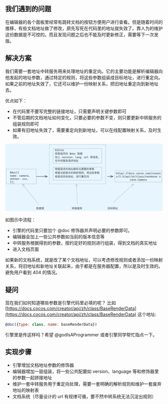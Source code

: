## 我们遇到的问题

在编辑器的各个面板里经常有跳转文档的按钮方便用户进行查看。但是随着时间的推移，有些文档地址做了修改，原先写死在代码里的地址就失效了。靠人为的维护这份数据是不可控的。而且发现问题之后也不能及时更新修正，需要等下一次发版。

## 解决方案

我们需要一套地址中转服务用来处理地址的重定向。它的主要功能是解析编辑器向他发起的地址参数，通过特定的规则，将这些参数组装成目标地址，进行重定向。 如果之前的地址失效了，它还可以维护一份映射关系，把旧地址重定向到新地址去。

优点如下：

-   在代码里不要写完整的链接地址，只需要声明关键参数即可
-   不管后期的文档地址如何变化，只要必要的参数不变，则只要更新中转服务的组装规则即可
-   如果有旧地址失效了，需要重定向到新地址，可以在线配置映射关系，及时生效。

![image](../assets/url-jump.png)

如图示中流程：

-   引擎的代码里只要加个 @doc 修饰器并声明必要的参数即可。
-   编辑器会加上一些公共参数如当前的版本信息等
-   中转服务根据得到的参数，按约定好的规则进行组装，得到文档的真实地址
-   进入文档页面

如果新的文档系统，就是改了某个文档地址，可以考虑修改规则或者添加一份映射关系，将旧地址和新地址关联起来，由于都是在服务器配置，所以是及时生效的。避免用户看到 404 的情况。

## 疑问

现在我们如何知道哪些参数是引擎代码里必填的呢？ 比如 [https://docs.cocos.com/creator/api/zh/class/BaseRenderData](https://docs.cocos.com/creator/api/zh/class/BaseRenderData) 这个地址:

```js
@doc({type: class, name: baseRenderData})
```

引擎里是传这样吗？希望 @godIsAProgrammer 或者引擎同学帮忙指点一下。

## 实现步骤

-   引擎增加文档地址参数的修饰器
-   编辑器增加一层组装，将一些公共配置如 version、language 等和修饰器里的参数一起拼接地址
-   维护一套中转服务用于重定向处理，需要一套明确的解析规则和维护一套废弃地址的映射表
-   文档系统（尽量设计的 url 有规律可循，要不然中转系统无法沉淀出规则）
